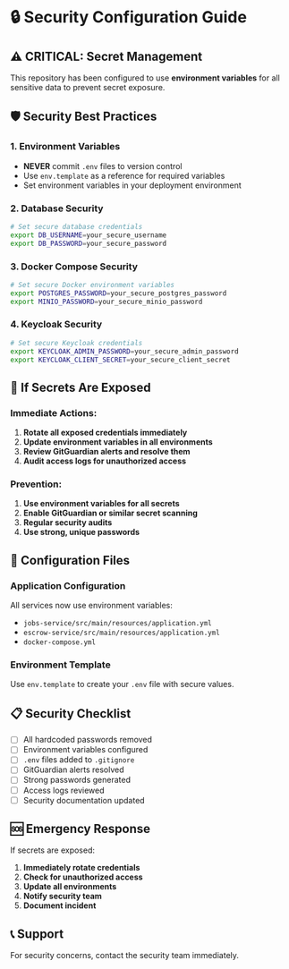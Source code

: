 # 🔒 Security Configuration Guide

## ⚠️ CRITICAL: Secret Management

This repository has been configured to use **environment variables** for all sensitive data to prevent secret exposure.

## 🛡️ Security Best Practices

### 1. Environment Variables
- **NEVER** commit `.env` files to version control
- Use `env.template` as a reference for required variables
- Set environment variables in your deployment environment

### 2. Database Security
```bash
# Set secure database credentials
export DB_USERNAME=your_secure_username
export DB_PASSWORD=your_secure_password
```

### 3. Docker Compose Security
```bash
# Set secure Docker environment variables
export POSTGRES_PASSWORD=your_secure_postgres_password
export MINIO_PASSWORD=your_secure_minio_password
```

### 4. Keycloak Security
```bash
# Set secure Keycloak credentials
export KEYCLOAK_ADMIN_PASSWORD=your_secure_admin_password
export KEYCLOAK_CLIENT_SECRET=your_secure_client_secret
```

## 🚨 If Secrets Are Exposed

### Immediate Actions:
1. **Rotate all exposed credentials immediately**
2. **Update environment variables in all environments**
3. **Review GitGuardian alerts and resolve them**
4. **Audit access logs for unauthorized access**

### Prevention:
1. **Use environment variables for all secrets**
2. **Enable GitGuardian or similar secret scanning**
3. **Regular security audits**
4. **Use strong, unique passwords**

## 🔧 Configuration Files

### Application Configuration
All services now use environment variables:
- `jobs-service/src/main/resources/application.yml`
- `escrow-service/src/main/resources/application.yml`
- `docker-compose.yml`

### Environment Template
Use `env.template` to create your `.env` file with secure values.

## 📋 Security Checklist

- [ ] All hardcoded passwords removed
- [ ] Environment variables configured
- [ ] `.env` files added to `.gitignore`
- [ ] GitGuardian alerts resolved
- [ ] Strong passwords generated
- [ ] Access logs reviewed
- [ ] Security documentation updated

## 🆘 Emergency Response

If secrets are exposed:
1. **Immediately rotate credentials**
2. **Check for unauthorized access**
3. **Update all environments**
4. **Notify security team**
5. **Document incident**

## 📞 Support

For security concerns, contact the security team immediately.
